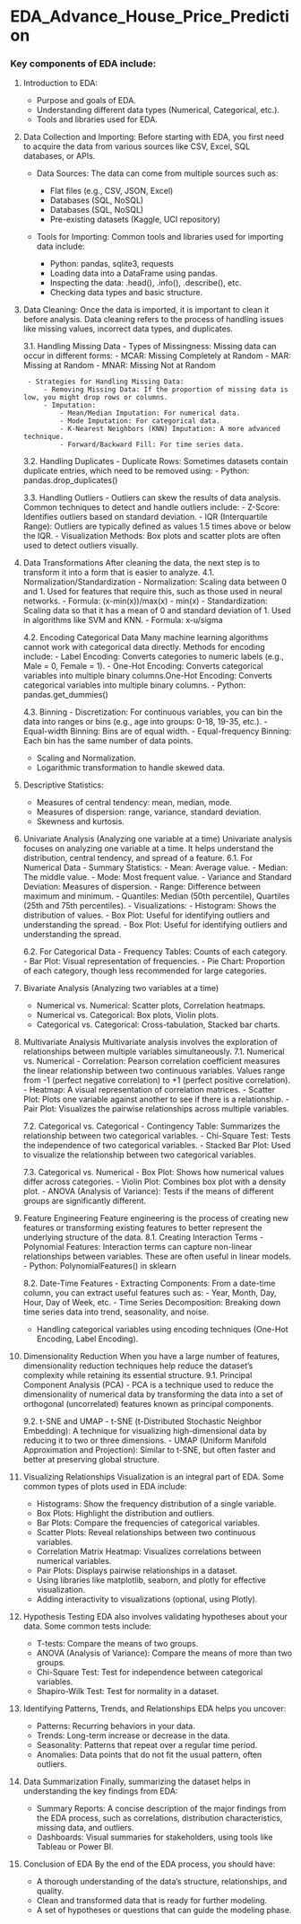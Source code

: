 # EDA_Advance_House_Price_Prediction

### Key components of EDA include:

1. Introduction to EDA:
    - Purpose and goals of EDA.
    - Understanding different data types (Numerical, Categorical, etc.).
    - Tools and libraries used for EDA.

2. Data Collection and Importing:
    Before starting with EDA, you first need to acquire the data from various sources like CSV, Excel, SQL databases, or APIs.
    - Data Sources: The data can come from multiple sources such as:
        - Flat files (e.g., CSV, JSON, Excel)
        - Databases (SQL, NoSQL)
        - Databases (SQL, NoSQL)
        - Pre-existing datasets (Kaggle, UCI repository)
    
    - Tools for Importing: Common tools and libraries used for importing data include:
        - Python: pandas, sqlite3, requests
        - Loading data into a DataFrame using pandas.
        - Inspecting the data: .head(), .info(), .describe(), etc.
        - Checking data types and basic structure.

3. Data Cleaning:
    Once the data is imported, it is important to clean it before analysis. Data cleaning refers to the process of handling issues like missing values, incorrect data types, and duplicates.

    3.1. Handling Missing Data
        - Types of Missingness: Missing data can occur in different forms:
            - MCAR: Missing Completely at Random
            - MAR: Missing at Random
            - MNAR: Missing Not at Random

        - Strategies for Handling Missing Data:
            - Removing Missing Data: If the proportion of missing data is low, you might drop rows or columns.
            - Imputation:
                - Mean/Median Imputation: For numerical data.
                - Mode Imputation: For categorical data.
                - K-Nearest Neighbors (KNN) Imputation: A more advanced technique.
                - Forward/Backward Fill: For time series data.
    
    3.2. Handling Duplicates
        - Duplicate Rows: Sometimes datasets contain duplicate entries, which need to be removed using:
            - Python: pandas.drop_duplicates()

    3.3. Handling Outliers
        - Outliers can skew the results of data analysis. Common techniques to detect and handle outliers include:
            - Z-Score: Identifies outliers based on standard deviation.
            - IQR (Interquartile Range): Outliers are typically defined as values 1.5 times above or below the IQR.
            - Visualization Methods: Box plots and scatter plots are often used to detect outliers visually.

4. Data Transformations
    After cleaning the data, the next step is to transform it into a form that is easier to analyze.
    4.1. Normalization/Standardization
        - Normalization: Scaling data between 0 and 1. Used for features that require this, such as those used in neural networks.
        - Formula: (x-min(x))/max(x) - min(x)
        - Standardization: Scaling data so that it has a mean of 0 and standard deviation of 1. Used in algorithms like SVM and KNN.
        - Formula: x-u/sigma

    4.2. Encoding Categorical Data
        Many machine learning algorithms cannot work with categorical data directly. Methods for encoding include:
        - Label Encoding: Converts categories to numeric labels (e.g., Male = 0, Female = 1).
        - One-Hot Encoding: Converts categorical variables into multiple binary columns.One-Hot Encoding: Converts categorical variables into multiple binary columns.
            - Python: pandas.get_dummies()

    4.3. Binning
        - Discretization: For continuous variables, you can bin the data into ranges or bins (e.g., age into groups: 0-18, 19-35, etc.).
        - Equal-width Binning: Bins are of equal width.
        - Equal-frequency Binning: Each bin has the same number of data points.

    - Scaling and Normalization.
    - Logarithmic transformation to handle skewed data.

5. Descriptive Statistics:
    - Measures of central tendency: mean, median, mode.
    - Measures of dispersion: range, variance, standard deviation.
    - Skewness and kurtosis.

6. Univariate Analysis (Analyzing one variable at a time)
    Univariate analysis focuses on analyzing one variable at a time. It helps understand the distribution, central tendency, and spread of a feature.
    6.1. For Numerical Data
        - Summary Statistics:
            - Mean: Average value.
            - Median: The middle value.
            - Mode: Most frequent value.
            - Variance and Standard Deviation: Measures of dispersion.
            - Range: Difference between maximum and minimum.
            - Quantiles: Median (50th percentile), Quartiles (25th and 75th percentiles).
        - Visualizations:
            - Histogram: Shows the distribution of values.
            - Box Plot: Useful for identifying outliers and understanding the spread.
            - Box Plot: Useful for identifying outliers and understanding the spread.
        
    6.2. For Categorical Data
        - Frequency Tables: Counts of each category.
        - Bar Plot: Visual representation of frequencies.
        - Pie Chart: Proportion of each category, though less recommended for large categories.

6. Bivariate Analysis (Analyzing two variables at a time)
    - Numerical vs. Numerical: Scatter plots, Correlation heatmaps.
    - Numerical vs. Categorical: Box plots, Violin plots.
    - Categorical vs. Categorical: Cross-tabulation, Stacked bar charts.

7. Multivariate Analysis
    Multivariate analysis involves the exploration of relationships between multiple variables simultaneously.
    7.1. Numerical vs. Numerical
        - Correlation: Pearson correlation coefficient measures the linear relationship between two continuous variables. Values range from -1 (perfect negative correlation) to +1 (perfect positive correlation).
        - Heatmap: A visual representation of correlation matrices.
        - Scatter Plot: Plots one variable against another to see if there is a relationship.
        - Pair Plot: Visualizes the pairwise relationships across multiple variables.
    
    7.2. Categorical vs. Categorical
        - Contingency Table: Summarizes the relationship between two categorical variables.
        - Chi-Square Test: Tests the independence of two categorical variables.
        - Stacked Bar Plot: Used to visualize the relationship between two categorical variables.

    7.3. Categorical vs. Numerical
        - Box Plot: Shows how numerical values differ across categories.
        - Violin Plot: Combines box plot with a density plot.
        - ANOVA (Analysis of Variance): Tests if the means of different groups are significantly different.

8. Feature Engineering
    Feature engineering is the process of creating new features or transforming existing features to better represent the underlying structure of the data.
    8.1. Creating Interaction Terms
        - Polynomial Features: Interaction terms can capture non-linear relationships between variables. These are often useful in linear models.
            - Python: PolynomialFeatures() in sklearn

    8.2. Date-Time Features
        - Extracting Components: From a date-time column, you can extract useful features such as:
            - Year, Month, Day, Hour, Day of Week, etc.
        - Time Series Decomposition: Breaking down time series data into trend, seasonality, and noise.

    - Handling categorical variables using encoding techniques (One-Hot Encoding, Label Encoding).

9. Dimensionality Reduction
    When you have a large number of features, dimensionality reduction techniques help reduce the dataset’s complexity while retaining its essential structure.
    9.1. Principal Component Analysis (PCA)
        - PCA is a technique used to reduce the dimensionality of numerical data by transforming the data into a set of orthogonal (uncorrelated) features known as principal components.

    9.2. t-SNE and UMAP
        - t-SNE (t-Distributed Stochastic Neighbor Embedding): A technique for visualizing high-dimensional data by reducing it to two or three dimensions.
        - UMAP (Uniform Manifold Approximation and Projection): Similar to t-SNE, but often faster and better at preserving global structure.

10. Visualizing Relationships
    Visualization is an integral part of EDA. Some common types of plots used in EDA include:
    - Histograms: Show the frequency distribution of a single variable.
    - Box Plots: Highlight the distribution and outliers.
    - Bar Plots: Compare the frequencies of categorical variables.
    - Scatter Plots: Reveal relationships between two continuous variables.
    - Correlation Matrix Heatmap: Visualizes correlations between numerical variables.
    - Pair Plots: Displays pairwise relationships in a dataset.
    - Using libraries like matplotlib, seaborn, and plotly for effective visualization.
    - Adding interactivity to visualizations (optional, using Plotly).

11. Hypothesis Testing
    EDA also involves validating hypotheses about your data. Some common tests include:
    - T-tests: Compare the means of two groups.
    - ANOVA (Analysis of Variance): Compare the means of more than two groups.
    - Chi-Square Test: Test for independence between categorical variables.
    - Shapiro-Wilk Test: Test for normality in a dataset.

12. Identifying Patterns, Trends, and Relationships
    EDA helps you uncover:
    - Patterns: Recurring behaviors in your data.
    - Trends: Long-term increase or decrease in the data.
    - Seasonality: Patterns that repeat over a regular time period.
    - Anomalies: Data points that do not fit the usual pattern, often outliers.

13. Data Summarization
    Finally, summarizing the dataset helps in understanding the key findings from EDA:
    - Summary Reports: A concise description of the major findings from the EDA process, such as correlations, distribution characteristics, missing data, and outliers.
    - Dashboards: Visual summaries for stakeholders, using tools like Tableau or Power BI.

12. Conclusion of EDA
    By the end of the EDA process, you should have:
    - A thorough understanding of the data’s structure, relationships, and quality.
    - Clean and transformed data that is ready for further modeling.
    - A set of hypotheses or questions that can guide the modeling phase.